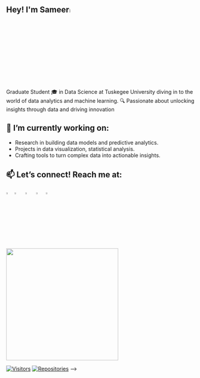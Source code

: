 ## Hey! I'm Sameer<img src="https://media.giphy.com/media/hvRJCLFzcasrR4ia7z/giphy.gif" width="5%"> 


Graduate Student 🎓 in Data Science at Tuskegee University diving in to the world of data analytics and machine learning.
🔍 Passionate about unlocking insights through data and driving innovation

## 🔭 I’m currently working on:
- Research in building data models and predictive analytics.
- Projects in data visualization, statistical analysis.
- Crafting tools to turn complex data into actionable insights.

## 📫 Let’s connect! Reach me at:

[<img src="https://img.icons8.com/color/48/000000/linkedin.png" width="3.5%"/>](https://www.linkedin.com/in/sameeruddin00/) [<img src="https://github.com/sciencepal/sciencepal/blob/master/assets/discord-round.svg" width="3.5%"/>](https://discordapp.com/users/1148633255248138270) &nbsp; [<img src="https://img.icons8.com/fluent/48/000000/facebook-new.png" width="3.5%"/>](https://www.facebook.com/profile.php?id=100008046222269/)  &nbsp; [<img src="https://img.icons8.com/fluent/48/000000/instagram-new.png" width="3.5%"/>](https://www.instagram.com/sameer_xxo/) &nbsp;[<img src="https://img.icons8.com/fluent/48/000000/gmail.png" width="3.5%"/>](mailto:smohammed8703@tuskegee.edu)







<p align="left">
  <img src="https://streak-stats.demolab.com/?user=sameeruddin00&theme=dark" width="300px">
</p>

[![Visitors](https://shields.io/badge/visitors-%20-blue)](https://github.com/sameeruddin00)
[![Repositories](https://shields.io/badge/repos-%20-orange)](https://github.com/sameeruddin00?tab=repositories)
-->
<!--



**my stats
<p align="center"> <img src="https://github-readme-stats.vercel.app/api?username=sameeruddin00&show_icons=true&theme=gotham" alt="sameeruddin00" />
-->
